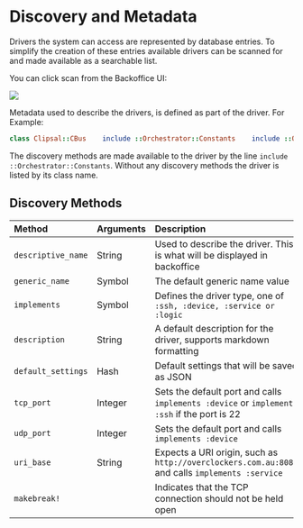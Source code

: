 # Discovery and Metadata

Drivers the system can access are represented by database entries. To simplify the creation of these entries available drivers can be scanned for and made available as a searchable list.

You can click scan from the Backoffice UI: 

![](https://cloud.githubusercontent.com/assets/368013/15009704/5d76706e-122b-11e6-8f8d-16fa3d39c85c.png)

Metadata used to describe the drivers, is defined as part of the driver. For Example:

```ruby
class Clipsal::CBus    include ::Orchestrator::Constants    include ::Orchestrator::Transcoder    # Discovery Information    tcp_port 10001    descriptive_name 'Lighting Gateway'    generic_name :Lighting    # Communication settings    tokenize delimiter: "\x0D"    wait_response false    delay between_sends: 100    # ...end
```

The discovery methods are made available to the driver by the line `include ::Orchestrator::Constants`. Without any discovery methods the driver is listed by its class name.

## Discovery Methods

| Method | Arguments | Description |
| :--- | :--- | :--- |
| `descriptive_name` | String | Used to describe the driver. This is what will be displayed in backoffice |
| `generic_name` | Symbol | The default generic name value |
| `implements` | Symbol | Defines the driver type, one of `:ssh, :device, :service or :logic` |
| `description` | String | A default description for the driver, supports markdown formatting |
| `default_settings` | Hash | Default settings that will be saved as JSON |
| `tcp_port` | Integer | Sets the default port and calls `implements :device` or `implements :ssh` if the port is 22 |
| `udp_port` | Integer | Sets the default port and calls `implements :device` |
| `uri_base` | String | Expects a URI origin, such as `http://overclockers.com.au:8080` and calls `implements :service` |
| `makebreak!` |  | Indicates that the TCP connection should not be held open |

